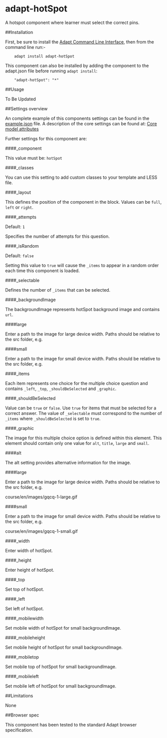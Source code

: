 # adapt-hotSpot

A hotspot component where learner must select the correct pins.

##Installation


First, be sure to install the [Adapt Command Line Interface](https://github.com/adaptlearning/adapt-cli), then from the command line run:-

        adapt install adapt-hotSpot

This component can also be installed by adding the component to the adapt.json file before running `adapt install`:

        "adapt-hotSpot": "*"

##Usage

To Be Updated

##Settings overview

An complete example of this components settings can be found in the [example.json](https://github.com/BATraining/adapt-hotSpot/blob/master/example.json) file. A description of the core settings can be found at: [Core model attributes](https://github.com/adaptlearning/adapt_framework/wiki/Core-model-attributes)

Further settings for this component are:

####_component

This value must be: `hotSpot`

####_classes

You can use this setting to add custom classes to your template and LESS file.

####_layout

This defines the position of the component in the block. Values can be `full`, `left` or `right`. 

####_attempts

Default: `1`

Specifies the number of attempts for this question.

####_isRandom

Default: `false`

Setting this value to `true` will cause the `_items` to appear in a random order each time this component is loaded.

####_selectable

Defines the number of `_items` that can be selected.

####_backgroundImage

The backgroundImage represents hotSpot background image and contains `url`.

####large

Enter a path to the image for large device width. Paths should be relative to the src folder, e.g.

####small

Enter a path to the image for small device width. Paths should be relative to the src folder, e.g.

####_items

Each item represents one choice for the multiple choice question and contains `_left`, `_top`, `_shouldBeSelected` and `_graphic`.

####_shouldBeSelected

Value can be `true` or `false`. Use `true` for items that must be selected for a correct answer. The value of `_selectable` must correspond to the number of `_items` where `_shouldBeSelected` is set to `true`.

####_graphic

The image for this multiple choice option is defined within this element. This element should contain only one value for `alt`, `title`, `large` and `small`.

####alt

The alt setting provides alternative information for the image.

####large

Enter a path to the image for large device width. Paths should be relative to the src folder, e.g.

course/en/images/gqcq-1-large.gif

####small

Enter a path to the image for small device width. Paths should be relative to the src folder, e.g.

course/en/images/gqcq-1-small.gif

####_width

Enter width of hotSpot.

####_height

Enter height of hotSpot.

####_top

Set top of hotSpot.

####_left

Set left of hotSpot.

####_mobilewidth

Set mobile width of hotSpot for small backgroundImage.

####_mobileheight

Set mobile height of hotSpot for small backgroundImage.

####_mobiletop

Set mobile top of hotSpot for small backgroundImage.

####_mobileleft

Set mobile left of hotSpot for small backgroundImage.

##Limitations

None

##Browser spec

This component has been tested to the standard Adapt browser specification.
